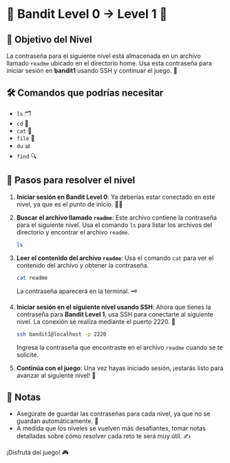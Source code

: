 # 🌟 Bandit Level 0 → Level 1 🌟

## 🎯 Objetivo del Nivel
La contraseña para el siguiente nivel está almacenada en un archivo llamado `readme` ubicado en el directorio home. Usa esta contraseña para iniciar sesión en **bandit1** usando SSH y continuar el juego. 🔑

## 🛠️ Comandos que podrías necesitar
- `ls` 🗂️
- `cd` 📂
- `cat` 📜
- `file` 📝
- `du` 📊
- `find` 🔍

## 📝 Pasos para resolver el nivel

1. **Iniciar sesión en Bandit Level 0**: Ya deberías estar conectado en este nivel, ya que es el punto de inicio. 👨‍💻

2. **Buscar el archivo llamado `readme`**: Este archivo contiene la contraseña para el siguiente nivel. Usa el comando `ls` para listar los archivos del directorio y encontrar el archivo `readme`.

    ```bash
    ls
    ```

3. **Leer el contenido del archivo `readme`**: Usa el comando `cat` para ver el contenido del archivo y obtener la contraseña.

    ```bash
    cat readme
    ```

    La contraseña aparecerá en la terminal. 🗝️

4. **Iniciar sesión en el siguiente nivel usando SSH**: Ahora que tienes la contraseña para **Bandit Level 1**, usa SSH para conectarte al siguiente nivel. La conexión se realiza mediante el puerto 2220. 🔐

    ```bash
    ssh bandit1@localhost -p 2220
    ```

    Ingresa la contraseña que encontraste en el archivo `readme` cuando se te solicite.

5. **Continúa con el juego**: Una vez hayas iniciado sesión, ¡estarás listo para avanzar al siguiente nivel! 🚀

## 📝 Notas
- Asegúrate de guardar las contraseñas para cada nivel, ya que no se guardan automáticamente. 📓
- A medida que los niveles se vuelven más desafiantes, tomar notas detalladas sobre cómo resolver cada reto te será muy útil. ✍️

¡Disfruta del juego! 🎮
